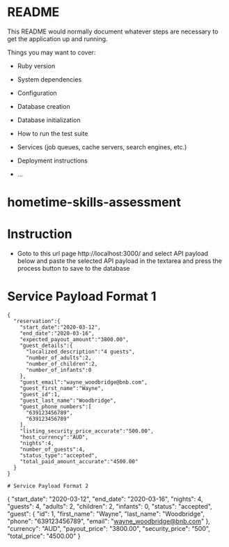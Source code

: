 # README

This README would normally document whatever steps are necessary to get the
application up and running.

Things you may want to cover:

* Ruby version

* System dependencies

* Configuration

* Database creation

* Database initialization

* How to run the test suite

* Services (job queues, cache servers, search engines, etc.)

* Deployment instructions

* ...
# hometime-skills-assessment

# Instruction

* Goto to this url page http://localhost:3000/ and select API payload below and paste the selected API payload in the textarea and press the process button to save to the database

# Service Payload Format 1

```
{
  "reservation":{
    "start_date":"2020-03-12",
    "end_date":"2020-03-16",
    "expected_payout_amount":"3800.00",
    "guest_details":{
      "localized_description":"4 guests",
      "number_of_adults":2,
      "number_of_children":2,
      "number_of_infants":0
    },
    "guest_email":"wayne_woodbridge@bnb.com",
    "guest_first_name":"Wayne",
    "guest_id":1,
    "guest_last_name":"Woodbridge",
    "guest_phone_numbers":[
      "639123456789",
      "639123456789"
    ],
    "listing_security_price_accurate":"500.00",
    "host_currency":"AUD",
    "nights":4,
    "number_of_guests":4,
    "status_type":"accepted",
    "total_paid_amount_accurate":"4500.00"
  }
}

# Service Payload Format 2

```
{
  "start_date": "2020-03-12",
  "end_date": "2020-03-16",
  "nights": 4,
  "guests": 4,
  "adults": 2,
  "children": 2,
  "infants": 0,
  "status": "accepted",
  "guest": {
    "id": 1,
    "first_name": "Wayne",
    "last_name": "Woodbridge",
    "phone": "639123456789",
    "email": "wayne_woodbridge@bnb.com"
  },
  "currency": "AUD",
  "payout_price": "3800.00",
  "security_price": "500",
  "total_price": "4500.00"
}